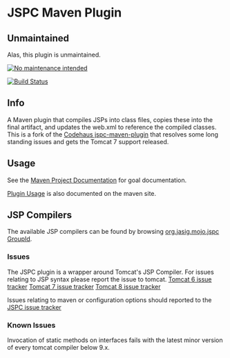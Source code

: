 # JSPC Maven Plugin

## Unmaintained

Alas, this plugin is unmaintained.

[![No maintenance intended](http://unmaintained.tech/badge.svg)](http://unmaintained.tech/)


[![Build Status](https://travis-ci.org/Jasig/jspc-maven-plugin.svg?branch=master)](https://travis-ci.org/Jasig/jspc-maven-plugin)

## Info

A Maven plugin that compiles JSPs into class files, copies these into the final artifact, and updates the web.xml to reference the compiled classes. This is a fork of the [Codehaus jspc-maven-plugin](http://mojo.codehaus.org/jspc/jspc-maven-plugin/) that resolves some long standing issues and gets the Tomcat 7 support released.

## Usage

See the [Maven Project Documentation](http://developer.jasig.org/projects/jspc-maven-plugin/2.0.0/jspc-maven-plugin/plugin-info.html) for goal documentation.

[Plugin Usage](http://developer.jasig.org/projects/jspc-maven-plugin/2.0.0/jspc-maven-plugin/usage.html) is also documented on the maven site.

## JSP Compilers

The available JSP compilers can be found by browsing [org.jasig.mojo.jspc GroupId](http://search.maven.org/#search%7Cga%7C1%7Cg%3A%22org.jasig.mojo.jspc%22).

### Issues

The JSPC plugin is a wrapper around Tomcat's JSP Compiler.
For issues relating to JSP syntax please report the issue to tomcat.
[Tomcat 6 issue tracker](https://bz.apache.org/bugzilla/describecomponents.cgi?product=Tomcat%206)
[Tomcat 7 issue tracker](https://bz.apache.org/bugzilla/describecomponents.cgi?product=Tomcat%207)
[Tomcat 8 issue tracker](https://bz.apache.org/bugzilla/describecomponents.cgi?product=Tomcat%208)

Issues relating to maven or configuration options should reported to the [JSPC issue tracker](https://github.com/Jasig/jspc-maven-plugin/issues)

### Known Issues

Invocation of static methods on interfaces fails with the latest minor version of every tomcat compiler below 9.x.
